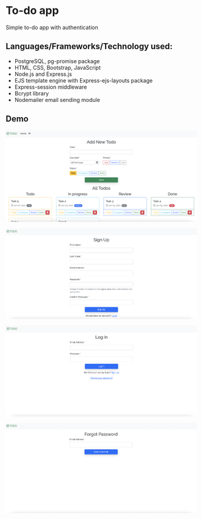 # To-do app

Simple to-do app with authentication

## Languages/Frameworks/Technology used:

- PostgreSQL, pg-promise package
- HTML, CSS, Bootstrap, JavaScript
- Node.js and Express.js
- EJS template engine with Express-ejs-layouts package
- Express-session middleware
- Bcrypt library
- Nodemailer email sending module

## Demo

![Home](https://github.com/hi-i-am-ana/todo_app/blob/master/public/assets/home.png)

![Signup](https://github.com/hi-i-am-ana/todo_app/blob/master/public/assets/signup.png)

![Login](https://github.com/hi-i-am-ana/todo_app/blob/master/public/assets/login.png)

![Forgot password](https://github.com/hi-i-am-ana/todo_app/blob/master/public/assets/forgot_password.png)